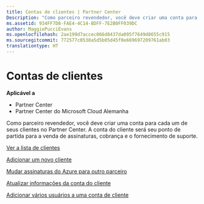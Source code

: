 ```yaml
---
title: Contas de clientes | Partner Center
Description: "Como parceiro revendedor, você deve criar uma conta para cada um de seus clientes no Partner Center. A conta do cliente será seu ponto de partida para a venda de assinaturas, cobrança e o fornecimento de suporte."
ms.assetid: 934FF7D8-FAE4-4C14-8DFF-7E2B0FF039DC
author: MaggiePucciEvans
ms.openlocfilehash: 2ae199d7accec066d8437da095f7649d8655c915
ms.sourcegitcommit: 772577c0538a5d5b05d45f0e669697209761ab03
translationtype: HT
---
```

# <a name="customer-accounts"></a>Contas de clientes

**Aplicável a**

-  Partner Center
-  Partner Center do Microsoft Cloud Alemanha

Como parceiro revendedor, você deve criar uma conta para cada um de seus clientes no Partner Center. A conta do cliente será seu ponto de partida para a venda de assinaturas, cobrança e o fornecimento de suporte.

[Ver a lista de clientes](see-your-customer-list.md)

[Adicionar um novo cliente](add-a-new-customer.md)

[Mudar assinaturas do Azure para outro parceiro](switch-azure-subscriptions-to-a-different-partner.md)

[Atualizar informações da conta do cliente](update-customer-account-info.md)

[Adicionar vários usuários a uma conta de cliente](adding-multiple-users-to-a-customer-account.md)

 

 



